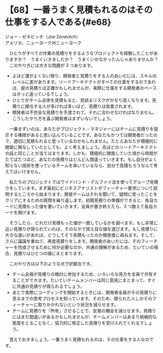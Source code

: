 # 【68】一番うまく見積もれるのはその仕事をする人である{#e68}

<div class="author">ジョー・ゼネビッチ（Joe Zenevitch）</div>
<div class="author_address">アメリカ、ニューヨーク州ニューヨーク</div>

　ひとりがすべての作業の見積りをするようなプロジェクトを経験したことがありますか？　うまくいきましたか？　うまくいかなかったんじゃありませんか？
　このやり方には大きな問題が 3 つあります。

* よほど運がよくない限り、開発者と見積りをする人のあいだには、スキルのレベルに差があります。リードアーキテクトがすべての仕事をするのであれば、彼の見積りは正確かもしれませんが、実際に仕事をする開発者のペースはきっと違っているでしょう。
* ひとりがチーム全体を見積もると、見誤るリスクがかなり高くなります。見積りに関与する人が多ければ多いほど、見積りは改善されます。
* 開発者は不完全な見積りを手渡されて、それに合わせなければなりません。こうしたやり方を喜ぶ開発者はまずいないでしょう。

　一番まずいのは、あなたがプロジェクト・マネジャーにはチームに見積りを提示する権限があると思い込んでいることです。あなたもかつては開発者だったので、適切に見積もれると思っているのかもしれません。たとえあなたが積極的に開発に関与していたとしても、よく考えましょう。先ほどのリードアーキテクトの話と同じことが当てはまります。しかも、積極的に開発していた頃から時間がたてばたつほど、あなたの見積りはどんどん間違っていきます。もし自分がよく知らない技術を使っているチームを率いているなら、自分で見積もろうなんて考えてはいけません。

　私たちのプロジェクトではワイドバンド・デルファイ法を使ってグループ見積りをしています。まず最初にビジネスアナリストがフィーチャー要求について説明するところから始まります。開発チームはそれを聞いて、疑問に思ったことをクリアにするための質問を繰り返します。初期見積りの準備ができると、各自カードに見積もった値を書いていきます。全員が書き終えたら、3 つ数えて各自カードを掲げます。

　そうしたら、どれだけ見積もった値が一致しているかを調べます。もし非常に近い見積りが得られていれば、そのなかで控え目な値を選びます。もし見積りに大きな違いがあれば、どうしてそう見積もったのか開発者に尋ねます。そして、さらに議論を重ねて、再度見積りをします。開発者のあいだには、そのフィーチャーを完成させるために何が必要なのか、共通の理解があるため、たいていの場合、見積りはひとつの値にまとまります。

　このやり方は以下のような点で好都合です。

* チーム全員が見積りの検討に参加するため、いろいろな見方を全員で共有することができます。たいていチームメンバーは同じ意見にまとまって、すぐに共通の見積りが得られるでしょう。
* あとで実際にコーディングを開始するときには、開発者全員がその見積りに至るまでの思考プロセスを知っています。そのため、限られた人しかそのフィーチャーに取りかかれないという状況を減らせます。
* チームに見積りを「所有」させることで、反発の機会を減らせます。見積りにはまだ間違いがあるかもしれませんが、チームメンバーはあまり挑戦的な態度をとることなく、協力的に修正した見積りを受け入れてくれるでしょう。

　覚えておきましょう。一番うまく見積もれるのは、その仕事をする人なのです。
